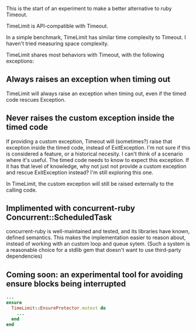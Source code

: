 This is the start of an experiment to make a better alternative to
ruby Timeout.

TimeLimit is API-compatible with Timeout.

In a simple benchmark, TimeLimit has similar time complexity to Timeout.
I haven't tried measuring space complexity.

TimeLimit shares most behaviors with Timeout, with the following exceptions:

## Always raises an exception when timing out

TimeLimit will always raise an exception when timing out, even if the timed
code rescues Exception.

## Never raises the custom exception inside the timed code

If providing a custom exception, Timeout will (sometimes?) raise
that exception inside the timed code, instead of ExitException. I'm
not sure if this is considered a feature, or a historical necesity.
I can't think of a scenario where it's useful. The timed code
needs to know to expect this exception. If it has that level of knowledge,
why not just not provide a custom exception and rescue ExitException instead?
I'm still exploring this one.

In TimeLimit, the custom exception will still be raised externally to the
calling code.

## Implimented with concurrent-ruby Concurrent::ScheduledTask

concurrent-ruby is well-maintained and tested, and its libraries
have known, defined semantics. This makes the implementation easier to reason about,
instead of working with an custom loop and queue sytem. (Such a system is a reasonable choice
for a stdlib gem that doesn't want to use third-party dependencies)

## Coming soon: an experimental tool for avoiding ensure blocks being interrupted

```ruby
...
ensure
  TimeLimit::EnsureProtector.mutext do
    ...
  end
end
```
